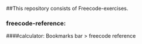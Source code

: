 
##This repository consists of Freecode-exercises.
### freecode-reference:
####calculator: Bookmarks bar > freecode reference

